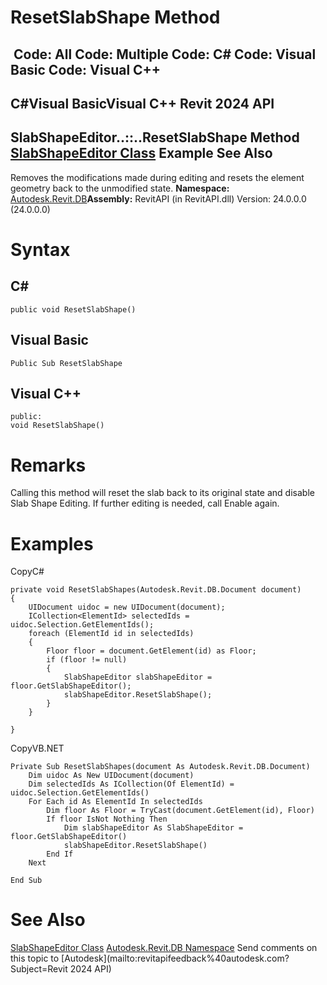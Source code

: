 # ResetSlabShape Method

﻿
 Code: All Code: Multiple Code: C# Code: Visual Basic Code: Visual C++   
---  
C#Visual BasicVisual C++
Revit 2024 API  
---  
SlabShapeEditor..::..ResetSlabShape Method   
[SlabShapeEditor Class](06308ccc-46e7-6ff8-582c-6891af8b75e9.md "SlabShapeEditor Class") Example See Also  
---  
Removes the modifications made during editing and resets the element geometry back to the unmodified state.
**Namespace:** [Autodesk.Revit.DB](87546ba7-461b-c646-cbb1-2cb8f5bff8b2.md "Autodesk.Revit.DB Namespace")**Assembly:** RevitAPI (in RevitAPI.dll) Version: 24.0.0.0 (24.0.0.0)
# Syntax
C#  
---  
```text
public void ResetSlabShape()
```
  
Visual Basic  
---  
```text
Public Sub ResetSlabShape
```
  
Visual C++  
---  
```text
public:
void ResetSlabShape()
```
  
# Remarks
Calling this method will reset the slab back to its original state and disable Slab Shape Editing. If further editing is needed, call Enable again.
# Examples
CopyC#
```text
private void ResetSlabShapes(Autodesk.Revit.DB.Document document)
{
    UIDocument uidoc = new UIDocument(document);
    ICollection<ElementId> selectedIds = uidoc.Selection.GetElementIds();
    foreach (ElementId id in selectedIds)
    {
        Floor floor = document.GetElement(id) as Floor;
        if (floor != null)
        {
            SlabShapeEditor slabShapeEditor = floor.GetSlabShapeEditor();
            slabShapeEditor.ResetSlabShape();
        }
    }

}
```

CopyVB.NET
```text
Private Sub ResetSlabShapes(document As Autodesk.Revit.DB.Document)
    Dim uidoc As New UIDocument(document)
    Dim selectedIds As ICollection(Of ElementId) = uidoc.Selection.GetElementIds()
    For Each id As ElementId In selectedIds
        Dim floor As Floor = TryCast(document.GetElement(id), Floor)
        If floor IsNot Nothing Then
            Dim slabShapeEditor As SlabShapeEditor = floor.GetSlabShapeEditor()
            slabShapeEditor.ResetSlabShape()
        End If
    Next

End Sub
```

# See Also
[SlabShapeEditor Class](06308ccc-46e7-6ff8-582c-6891af8b75e9.md "SlabShapeEditor Class")
[Autodesk.Revit.DB Namespace](87546ba7-461b-c646-cbb1-2cb8f5bff8b2.md "Autodesk.Revit.DB Namespace")
Send comments on this topic to [Autodesk](mailto:revitapifeedback%40autodesk.com?Subject=Revit 2024 API)